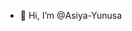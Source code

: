 - 👋 Hi, I’m @Asiya-Yunusa

<!---
Asiya-Yunusa/Asiya-Yunusa is a ✨ special ✨ repository because its `README.md` (this file) appears on your GitHub profile.
You can click the Preview link to take a look at your changes.
--->
